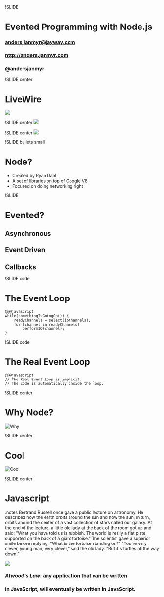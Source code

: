 !SLIDE
# Evented Programming with Node.js #
### anders.janmyr@jayway.com
### http://anders.janmyr.com
### @andersjanmyr

!SLIDE center
# LiveWire 
![](livewire.gif)

!SLIDE center
![](static_typing_is_the_root_of_all_evil.png)

!SLIDE center
![](dynamic_for_the_win.png)

!SLIDE bullets small
# Node?

* Created by Ryan Dahl
* A set of libraries on top of Google V8
* Focused on doing networking right

!SLIDE 
# Evented?

## Asynchronous
## Event Driven
## Callbacks

!SLIDE code
# The Event Loop

    @@@javascript
    while(somethingIsGoingOn()) {
        readyChannels = select(ioChannels);
        for (channel in readyChannels) 
            performIO(channel);
    }

!SLIDE code
# The Real Event Loop

    @@@javascript
    // The Real Event Loop is implicit.
    // The code is automatically inside the loop.


!SLIDE center

# Why Node?
![Why](why.jpg)

!SLIDE center
# Cool
![Cool](Cool.jpg)

!SLIDE center

# Javascript

.notes Bertrand Russell once gave a public lecture on astronomy. He
described how the earth orbits around the sun and how the sun, in turn,
orbits around the center of a vast collection of stars called our
galaxy. At the end of the lecture, a little old lady at the back of the
room got up and said: "What you have told us is rubbish. The world is
really a flat plate supported on the back of a giant tortoise." The
scientist gave a superior smile before replying, "What is the tortoise
standing on?" "You're very clever, young man, very clever," said the old
lady. "But it's turtles all the way down!"

<img src='/image/slides/turtles-all-the-way-down.png'></img>

### *Atwood's Law*: any application that can be written
### in JavaScript, will eventually be written in JavaScript.













